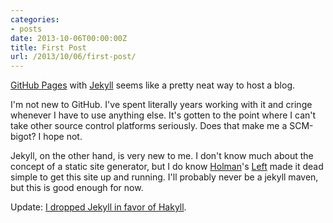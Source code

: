 ```yaml
---
categories:
- posts
date: 2013-10-06T00:00:00Z
title: First Post
url: /2013/10/06/first-post/
---
```


[GitHub Pages][gp] with [Jekyll][jekyll] seems like a pretty neat way to host a
blog.

I'm not new to GitHub. I've spent literally years working with it and cringe
whenever I have to use anything else. It's gotten to the point where I can't
take other source control platforms seriously. Does that make me a SCM-bigot? I
hope not.

Jekyll, on the other hand, is very new to me. I don't know much about the
concept of a static site generator, but I do know [Holman][holman]'s
[Left][left] made it dead simple to get this site up and running. I'll probably
never be a jekyll maven, but this is good enough for now.

Update: [I dropped Jekyll in favor of Hakyll](2014-11-22-hakyll.html).

[gp]: https://pages.github.com/
[holman]: http://zachholman.com/
[jekyll]: https://github.com/mojombo/jekyll
[left]: http://zachholman.com/posts/left
